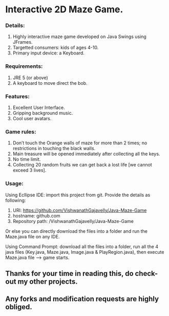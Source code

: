 # Interactive 2D Maze Game.

### Details: 
  1. Highly interactive maze game developed on Java Swings using JFrames.
  2. Targetted consumers: kids of ages 4-10.
  3. Primary input device: a Keyboard.
 
### Requirements:
  1. JRE 5 (or above)
  2. A keyboard to move direct the bob.

### Features:
  1. Excellent User Interface.
  2. Gripping background music.
  3. Cool user avatars.

### Game rules:
  1. Don’t touch the Orange walls of maze for more than 2 times; no restrictions in touching the black walls.
  2. Main treasure will be opened immediately after collecting all the keys.
  3. No time limit.
  4. Collecting 20 random fruits we can get back a lost life [we cannot exceed 3 lives].

### Usage: 
   Using Ecllipse IDE: import this project from git. Provide the details as following:
   1. URI: https://github.com/VishwanathGajavelly/Java-Maze-Game
   2. hostname:  github.com
   3. Repository path: /VishwanathGajavelly/Java-Maze-Game
   
   Or else you can directly download the files into a folder and run the Maze.java file on any IDE.
   
   Using Command Prompt: download all the files into a folder, run all the 4 java files (Key.java, Maze.java, Image.java & PlayRegion.java), then execute Maze.java file --> game starts.

## Thanks for your time in reading this, do check-out my other projects.

## Any forks and modification requests are highly obliged.
